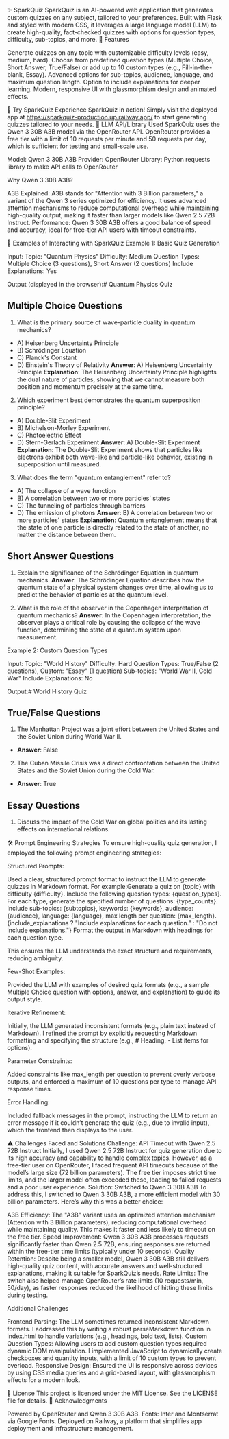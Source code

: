 ✨ SparkQuiz
SparkQuiz is an AI-powered web application that generates custom quizzes on any subject, tailored to your preferences. Built with Flask and styled with modern CSS, it leverages a large language model (LLM) to create high-quality, fact-checked quizzes with options for question types, difficulty, sub-topics, and more.
🌟 Features

Generate quizzes on any topic with customizable difficulty levels (easy, medium, hard).
Choose from predefined question types (Multiple Choice, Short Answer, True/False) or add up to 10 custom types (e.g., Fill-in-the-blank, Essay).
Advanced options for sub-topics, audience, language, and maximum question length.
Option to include explanations for deeper learning.
Modern, responsive UI with glassmorphism design and animated effects.

🚀 Try SparkQuiz
Experience SparkQuiz in action! Simply visit the deployed app at https://sparkquiz-production.up.railway.app/ to start generating quizzes tailored to your needs.
🤖 LLM API/Library Used
SparkQuiz uses the Qwen 3 30B A3B model via the OpenRouter API. OpenRouter provides a free tier with a limit of 10 requests per minute and 50 requests per day, which is sufficient for testing and small-scale use.

Model: Qwen 3 30B A3B
Provider: OpenRouter
Library: Python requests library to make API calls to OpenRouter

Why Qwen 3 30B A3B?

A3B Explained: A3B stands for "Attention with 3 Billion parameters," a variant of the Qwen 3 series optimized for efficiency. It uses advanced attention mechanisms to reduce computational overhead while maintaining high-quality output, making it faster than larger models like Qwen 2.5 72B Instruct.
Performance: Qwen 3 30B A3B offers a good balance of speed and accuracy, ideal for free-tier API users with timeout constraints.

📝 Examples of Interacting with SparkQuiz
Example 1: Basic Quiz Generation

Input:
Topic: "Quantum Physics"
Difficulty: Medium
Question Types: Multiple Choice (3 questions), Short Answer (2 questions)
Include Explanations: Yes


Output (displayed in the browser):# Quantum Physics Quiz

## Multiple Choice Questions

1. What is the primary source of wave-particle duality in quantum mechanics?
- A) Heisenberg Uncertainty Principle
- B) Schrödinger Equation
- C) Planck's Constant
- D) Einstein's Theory of Relativity
**Answer**: A) Heisenberg Uncertainty Principle
**Explanation**: The Heisenberg Uncertainty Principle highlights the dual nature of particles, showing that we cannot measure both position and momentum precisely at the same time.

2. Which experiment best demonstrates the quantum superposition principle?
- A) Double-Slit Experiment
- B) Michelson-Morley Experiment
- C) Photoelectric Effect
- D) Stern-Gerlach Experiment
**Answer**: A) Double-Slit Experiment
**Explanation**: The Double-Slit Experiment shows that particles like electrons exhibit both wave-like and particle-like behavior, existing in superposition until measured.

3. What does the term "quantum entanglement" refer to?
- A) The collapse of a wave function
- B) A correlation between two or more particles' states
- C) The tunneling of particles through barriers
- D) The emission of photons
**Answer**: B) A correlation between two or more particles' states
**Explanation**: Quantum entanglement means that the state of one particle is directly related to the state of another, no matter the distance between them.

## Short Answer Questions

1. Explain the significance of the Schrödinger Equation in quantum mechanics.
**Answer**: The Schrödinger Equation describes how the quantum state of a physical system changes over time, allowing us to predict the behavior of particles at the quantum level.

2. What is the role of the observer in the Copenhagen interpretation of quantum mechanics?
**Answer**: In the Copenhagen interpretation, the observer plays a critical role by causing the collapse of the wave function, determining the state of a quantum system upon measurement.



Example 2: Custom Question Types

Input:
Topic: "World History"
Difficulty: Hard
Question Types: True/False (2 questions), Custom: "Essay" (1 question)
Sub-topics: "World War II, Cold War"
Include Explanations: No


Output:# World History Quiz

## True/False Questions

1. The Manhattan Project was a joint effort between the United States and the Soviet Union during World War II.
- **Answer**: False

2. The Cuban Missile Crisis was a direct confrontation between the United States and the Soviet Union during the Cold War.
- **Answer**: True

## Essay Questions

1. Discuss the impact of the Cold War on global politics and its lasting effects on international relations.



🛠️ Prompt Engineering Strategies
To ensure high-quality quiz generation, I employed the following prompt engineering strategies:

Structured Prompts:

Used a clear, structured prompt format to instruct the LLM to generate quizzes in Markdown format. For example:Generate a quiz on {topic} with difficulty {difficulty}. Include the following question types: {question_types}. For each type, generate the specified number of questions: {type_counts}. Include sub-topics: {subtopics}, keywords: {keywords}, audience: {audience}, language: {language}, max length per question: {max_length}. {include_explanations ? "Include explanations for each question." : "Do not include explanations."} Format the output in Markdown with headings for each question type.


This ensures the LLM understands the exact structure and requirements, reducing ambiguity.


Few-Shot Examples:

Provided the LLM with examples of desired quiz formats (e.g., a sample Multiple Choice question with options, answer, and explanation) to guide its output style.


Iterative Refinement:

Initially, the LLM generated inconsistent formats (e.g., plain text instead of Markdown). I refined the prompt by explicitly requesting Markdown formatting and specifying the structure (e.g., # Heading, - List items for options).


Parameter Constraints:

Added constraints like max_length per question to prevent overly verbose outputs, and enforced a maximum of 10 questions per type to manage API response times.


Error Handling:

Included fallback messages in the prompt, instructing the LLM to return an error message if it couldn’t generate the quiz (e.g., due to invalid input), which the frontend then displays to the user.



⚠️ Challenges Faced and Solutions
Challenge: API Timeout with Qwen 2.5 72B Instruct
Initially, I used Qwen 2.5 72B Instruct for quiz generation due to its high accuracy and capability to handle complex topics. However, as a free-tier user on OpenRouter, I faced frequent API timeouts because of the model’s large size (72 billion parameters). The free tier imposes strict time limits, and the larger model often exceeded these, leading to failed requests and a poor user experience.
Solution: Switched to Qwen 3 30B A3B
To address this, I switched to Qwen 3 30B A3B, a more efficient model with 30 billion parameters. Here’s why this was a better choice:

A3B Efficiency: The "A3B" variant uses an optimized attention mechanism (Attention with 3 Billion parameters), reducing computational overhead while maintaining quality. This makes it faster and less likely to timeout on the free tier.
Speed Improvement: Qwen 3 30B A3B processes requests significantly faster than Qwen 2.5 72B, ensuring responses are returned within the free-tier time limits (typically under 10 seconds).
Quality Retention: Despite being a smaller model, Qwen 3 30B A3B still delivers high-quality quiz content, with accurate answers and well-structured explanations, making it suitable for SparkQuiz’s needs.
Rate Limits: The switch also helped manage OpenRouter’s rate limits (10 requests/min, 50/day), as faster responses reduced the likelihood of hitting these limits during testing.

Additional Challenges

Frontend Parsing: The LLM sometimes returned inconsistent Markdown formats. I addressed this by writing a robust parseMarkdown function in index.html to handle variations (e.g., headings, bold text, lists).
Custom Question Types: Allowing users to add custom question types required dynamic DOM manipulation. I implemented JavaScript to dynamically create checkboxes and quantity inputs, with a limit of 10 custom types to prevent overload.
Responsive Design: Ensured the UI is responsive across devices by using CSS media queries and a grid-based layout, with glassmorphism effects for a modern look.

📜 License
This project is licensed under the MIT License. See the LICENSE file for details.
🙏 Acknowledgments

Powered by OpenRouter and Qwen 3 30B A3B.
Fonts: Inter and Montserrat via Google Fonts.
Deployed on Railway, a platform that simplifies app deployment and infrastructure management.

